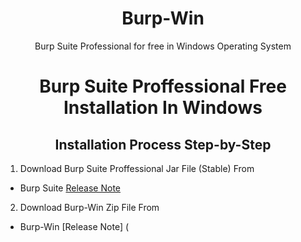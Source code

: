 <h1 align="center">Burp-Win </h1>
<p align="center">Burp Suite Professional for free in Windows Operating System</p>

<h1 align="center">Burp Suite Proffessional Free Installation In Windows  </h1>
 <h2 align="center"> Installation Process Step-by-Step </h2>

 1. Download Burp Suite Proffessional Jar File (Stable) From 
 -  Burp Suite [Release Note]( https://portswigger.net/burp/releases#professional) 
 2. Download Burp-Win Zip File From
 -  Burp-Win [Release Note]  (  

